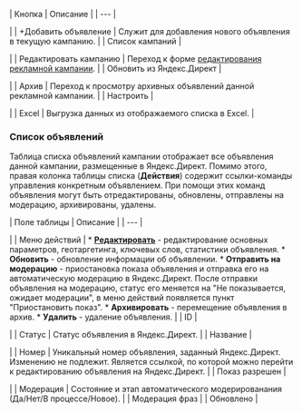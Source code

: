 | Кнопка | Описание |
| --- |

|
| +Добавить объявление | Служит для добавления нового объявления в текущую кампанию. |
| Список кампаний |

|
| Редактировать кампанию | Переход к форме [редактирования рекламной кампании](http://dev.1c-bitrix.ru/user_help/marketing/context_adv/yandex_direkt/seo_search_yandex_direct_edit.php). |
| Обновить из Яндекс.Директ |

|
| Архив | Переход к просмотру архивных объявлений данной рекламной кампании. |
| Настроить |

|
| Excel | Выгрузка данных из отображаемого списка в Excel. |

### Список объявлений

Таблица списка объявлений кампании отображает все объявления данной кампании, размещенные в Яндекс.Директ. Помимо этого, правая колонка таблицы списка (**Действия**) содержит ссылки-команды управления конкретным объявлением. При помощи этих команд объявления могут быть отредактированы, обновлены, отправлены на модерацию, архивированы, удалены.

| Поле таблицы | Описание |
| --- |

|
| Меню действий | * **[Редактировать](http://dev.1c-bitrix.ru/user_help/marketing/context_adv/yandex_direkt/seo_search_yandex_direct_banner_edit.php)** - редактирование основных параметров, геотаргетинга, ключевых слов, статистики объявления. * **Обновить** - обновление информации об объявлении. * **Отправить на модерацию** - приостановка показа объявления и отправка его на автоматическую модерацию в Яндекс.Директ. После отправки объявления на модерацию, статус его меняется на "Не показывается, ожидает модерации", в меню действий появляется пункт "Приостановить показ". * **Архивировать** - перемещение объявления в архив. * **Удалить** - удаление объявления. |
| ID |

|
| Статус | Статус объявления в Яндекс.Директ. |
| Название |

|
| Номер | Уникальный номер объявления, заданный Яндекс.Директ. Изменению не подлежит. Является ссылкой, по которой можно перейти к редактированию объявления на Яндекс.Директ. |
| Показ разрешен |

|
| Модерация | Состояние и этап автоматического модерированания (Да/Нет/В процессе/Новое). |
| Модерация фраз |
| Обновлено |
